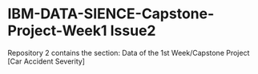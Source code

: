 # IBM-DATA-SIENCE-Capstone-Project-Week1 Issue2
 Repository 2 contains the section: Data of the 1st Week/Capstone Project [Car Accident Severity]
